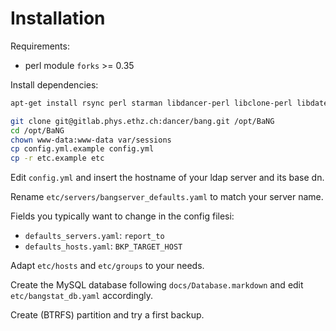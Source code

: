 Installation
============

Requirements:

  * perl module `forks` >= 0.35

Install dependencies:

```sh
apt-get install rsync perl starman libdancer-perl libclone-perl libdatetime-perl libdbi-perl libfile-find-rule-perl libforks-perl libjson-perl liblist-moreutils-perl liblocale-gettext-perl libmail-sendmail-perl libmodule-refresh-perl libtemplate-perl libyaml-tiny-perl libmime-lite-perl libnet-ldap-perl libtext-markdown-perl
```


```sh
git clone git@gitlab.phys.ethz.ch:dancer/bang.git /opt/BaNG
cd /opt/BaNG
chown www-data:www-data var/sessions
cp config.yml.example config.yml
cp -r etc.example etc
```

Edit `config.yml` and insert the hostname of your ldap server and its base dn.

Rename `etc/servers/bangserver_defaults.yaml` to match your server name.

Fields you typically want to change in the config filesi:

  * `defaults_servers.yaml`: `report_to`
  * `defaults_hosts.yaml`: `BKP_TARGET_HOST`

Adapt `etc/hosts` and `etc/groups` to your needs.

Create the MySQL database following `docs/Database.markdown` and edit `etc/bangstat_db.yaml` accordingly.

Create (BTRFS) partition and try a first backup.

